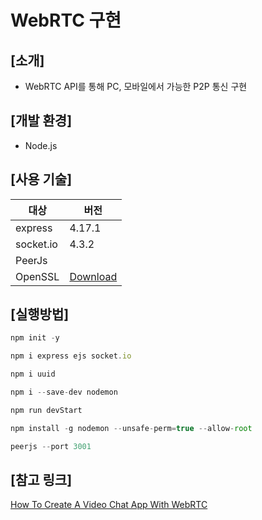 # WebRTC 구현
## [소개]
- WebRTC API를 통해 PC, 모바일에서 가능한 P2P 통신 구현 

## [개발 환경]
- Node.js

## [사용 기술] 
대상|버전
---|---|
express|4.17.1
socket.io|4.3.2
PeerJs|
OpenSSL|[Download](https://slproweb.com/products/Win32OpenSSL.html)

## [실행방법] 
```jsx
npm init -y
```
```jsx
npm i express ejs socket.io
```
```jsx
npm i uuid
```
```jsx
npm i --save-dev nodemon
```
```jsx
npm run devStart
```
```jsx
npm install -g nodemon --unsafe-perm=true --allow-root
```
```jsx
peerjs --port 3001 
```

## [참고 링크]
[How To Create A Video Chat App With WebRTC](https://www.youtube.com/watch?v=DvlyzDZDEq4&t=145s)
